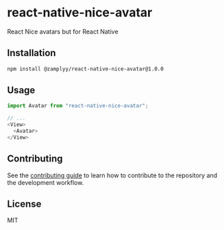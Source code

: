 # react-native-nice-avatar

React Nice avatars but for React Native

## Installation

```sh
npm install @zamplyy/react-native-nice-avatar@1.0.0
```

## Usage

```js
import Avatar from "react-native-nice-avatar";

// ...
<View>
  <Avatar>
</View>
```

## Contributing

See the [contributing guide](CONTRIBUTING.md) to learn how to contribute to the repository and the development workflow.

## License

MIT
